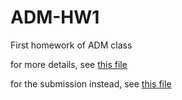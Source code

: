 # ADM-HW1
First homework of ADM class

for more details, see [this file](homework1.pdf)

for the submission instead, see [this file](hackerrank_submission)
